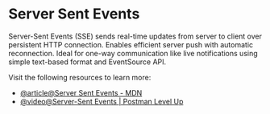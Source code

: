# Server Sent Events

Server-Sent Events (SSE) sends real-time updates from server to client over persistent HTTP connection. Enables efficient server push with automatic reconnection. Ideal for one-way communication like live notifications using simple text-based format and EventSource API.

Visit the following resources to learn more:

- [@article@Server Sent Events - MDN](https://developer.mozilla.org/en-US/docs/Web/API/Server-sent_events)
- [@video@Server-Sent Events | Postman Level Up](https://www.youtube.com/watch?v=KrE044J8jEQ&t=1s)
